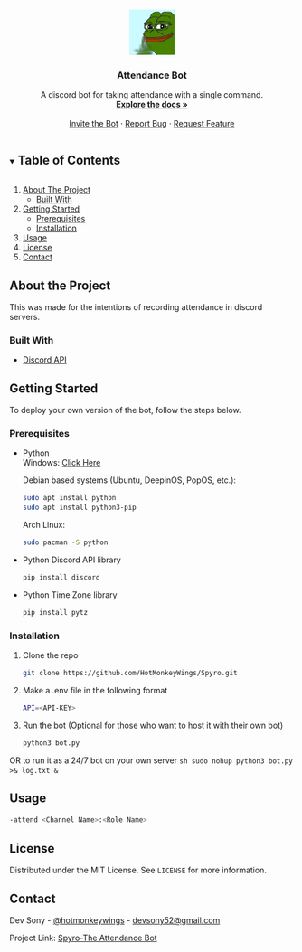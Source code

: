 <!-- PROJECT LOGO -->
<br />
<p align="center">
  <a href="https://github.com/HotMonkeyWings/Spyro/">
    <img src="discord.jpg" alt="Logo" width="80" height="80">
  </a>

  <h3 align="center">Attendance Bot</h3>

  <p align="center">
    A discord bot for taking attendance with a single command.
    <br />
    <a href="https://github.com/HotMonkeyWings/Spyro/"><strong>Explore the docs »</strong></a>
    <br />
    <br />
    <a href="https://discord.com/api/oauth2/authorize?client_id=814474425662701588&permissions=527360&scope=bot">Invite the Bot</a>
    ·
    <a href="https://github.com/HotMonkeyWings/Spyro/issues">Report Bug</a>
    ·
    <a href="https://github.com/HotMonkeyWings/Spyro/issues">Request Feature</a>
  </p>
</p>



<!-- TABLE OF CONTENTS -->
<details open="open">
  <summary><h2 style="display: inline-block">Table of Contents</h2></summary>
  <ol>
    <li>
      <a href="#about-the-project">About The Project</a>
      <ul>
        <li><a href="#built-with">Built With</a></li>
      </ul>
    </li>
    <li>
      <a href="#getting-started">Getting Started</a>
      <ul>
        <li><a href="#prerequisites">Prerequisites</a></li>
        <li><a href="#installation">Installation</a></li>
      </ul>
    </li>
    <li><a href="#usage">Usage</a></li>
    <li><a href="#license">License</a></li>
    <li><a href="#contact">Contact</a></li>
  </ol>
</details>

## About the Project
This was made for the intentions of recording attendance in discord servers.

### Built With

* [Discord API](https://discordpy.readthedocs.io/en/latest/)

<!-- GETTING STARTED -->
## Getting Started

To deploy your own version of the bot, follow the steps below.

### Prerequisites

* Python</br>
  Windows:
  [Click Here](https://www.python.org/downloads/)
  
  Debian based systems (Ubuntu, DeepinOS, PopOS, etc.):
  ```sh
  sudo apt install python
  sudo apt install python3-pip
  ```
  
  Arch Linux:
  ```sh
  sudo pacman -S python
  ```

* Python Discord API library
  ```sh
  pip install discord
  ```
* Python Time Zone library
  ```sh
  pip install pytz
  ```

### Installation

1. Clone the repo
   ```sh
   git clone https://github.com/HotMonkeyWings/Spyro.git
   ```
   
2. Make a .env file in the following format
    ```sh
    API=<API-KEY>
    ```

3. Run the bot (Optional for those who want to host it with their own bot)
   ```sh
   python3 bot.py
   ```
  OR to run it as a 24/7 bot on your own server
     ```sh
    sudo nohup python3 bot.py >& log.txt &
    ```


<!-- USAGE EXAMPLES -->
## Usage

   ```sh
   -attend <Channel Name>:<Role Name>
   ```


<!-- LICENSE -->
## License

Distributed under the MIT License. See `LICENSE` for more information.



<!-- CONTACT -->
## Contact

Dev Sony - [@hotmonkeywings](https://www.instagram.com/hotmonkeywings/) - devsony52@gmail.com

Project Link: [Spyro-The Attendance Bot](https://github.com/HotMonkeyWings/Spyro/)


